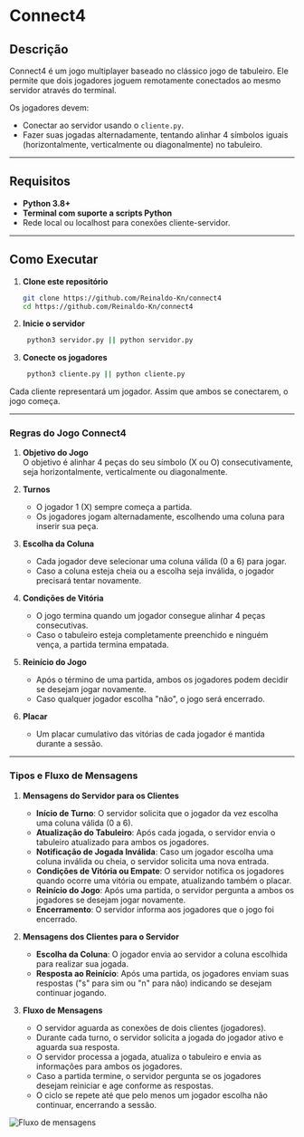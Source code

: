 # Connect4 

## Descrição
Connect4 é um jogo multiplayer baseado no clássico jogo de tabuleiro. Ele permite que dois jogadores joguem remotamente conectados ao mesmo servidor através do terminal.

Os jogadores devem:
- Conectar ao servidor usando o  `cliente.py`.
- Fazer suas jogadas alternadamente, tentando alinhar 4 símbolos iguais (horizontalmente, verticalmente ou diagonalmente) no tabuleiro.

---

## Requisitos
- **Python 3.8+**
- **Terminal com suporte a scripts Python**
- Rede local ou localhost para conexões cliente-servidor.

---

## Como Executar

1. **Clone este repositório**
   ```bash
   git clone https://github.com/Reinaldo-Kn/connect4
   cd https://github.com/Reinaldo-Kn/connect4

2. **Inicie o servidor**
   ```bash
    python3 servidor.py || python servidor.py
    ```
3. **Conecte os jogadores**
   ```bash
    python3 cliente.py || python cliente.py
    ```
Cada cliente representará um jogador. Assim que ambos se conectarem, o jogo começa.

---

### Regras do Jogo Connect4

1. **Objetivo do Jogo**  
   O objetivo é alinhar 4 peças do seu símbolo (X ou O) consecutivamente, seja horizontalmente, verticalmente ou diagonalmente.

2. **Turnos**  
   - O jogador 1 (X) sempre começa a partida.  
   - Os jogadores jogam alternadamente, escolhendo uma coluna para inserir sua peça.  

3. **Escolha da Coluna**  
   - Cada jogador deve selecionar uma coluna válida (0 a 6) para jogar.  
   - Caso a coluna esteja cheia ou a escolha seja inválida, o jogador precisará tentar novamente.

4. **Condições de Vitória**  
   - O jogo termina quando um jogador consegue alinhar 4 peças consecutivas.  
   - Caso o tabuleiro esteja completamente preenchido e ninguém vença, a partida termina empatada.

5. **Reinício do Jogo**  
   - Após o término de uma partida, ambos os jogadores podem decidir se desejam jogar novamente.  
   - Caso qualquer jogador escolha "não", o jogo será encerrado.

6. **Placar**  
   - Um placar cumulativo das vitórias de cada jogador é mantida durante a sessão.

---

### Tipos e Fluxo de Mensagens

1. **Mensagens do Servidor para os Clientes**  
   - **Início de Turno**: O servidor solicita que o jogador da vez escolha uma coluna válida (0 a 6).  
   - **Atualização do Tabuleiro**: Após cada jogada, o servidor envia o tabuleiro atualizado para ambos os jogadores.  
   - **Notificação de Jogada Inválida**: Caso um jogador escolha uma coluna inválida ou cheia, o servidor solicita uma nova entrada.  
   - **Condições de Vitória ou Empate**: O servidor notifica os jogadores quando ocorre uma vitória ou empate, atualizando também o placar.  
   - **Reinício do Jogo**: Após uma partida, o servidor pergunta a ambos os jogadores se desejam jogar novamente.  
   - **Encerramento**: O servidor informa aos jogadores que o jogo foi encerrado.

2. **Mensagens dos Clientes para o Servidor**  
   - **Escolha da Coluna**: O jogador envia ao servidor a coluna escolhida para realizar sua jogada.  
   - **Resposta ao Reinício**: Após uma partida, os jogadores enviam suas respostas ("s" para sim ou "n" para não) indicando se desejam continuar jogando.

3. **Fluxo de Mensagens**  
   - O servidor aguarda as conexões de dois clientes (jogadores).  
   - Durante cada turno, o servidor solicita a jogada do jogador ativo e aguarda sua resposta.  
   - O servidor processa a jogada, atualiza o tabuleiro e envia as informações para ambos os jogadores.  
   - Caso a partida termine, o servidor pergunta se os jogadores desejam reiniciar e age conforme as respostas.  
   - O ciclo se repete até que pelo menos um jogador escolha não continuar, encerrando a sessão.

![Fluxo de mensagens](assets/connect4.drawio.png)   